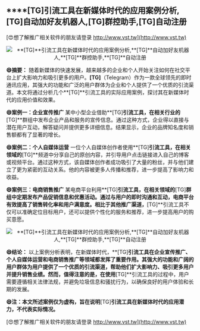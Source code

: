 ## ****[TG]**引流工具在新媒体时代的应用案例分析,**[TG]**自动加好友机器人,**[TG]**群控助手,**[TG]**自动注册**

[😍想了解推广相关软件的朋友请登录 http://www.vst.tw](http://www.vst.tw)

 <center><img src="https://vst.tw/MP4/tuiguang/png/7.png" alt="**[TG]**引流工具在新媒体时代的应用案例分析,**[TG]**自动加好友机器人,**[TG]**群控助手,**[TG]**自动注册"></center>

**😄摘要：**
随着新媒体的快速发展，越来越多的企业和个人开始关注如何在社交平台上扩大影响力和吸引更多的用户。**[TG]**（Telegram）作为一款全球领先的即时通讯应用，其强大的功能和广泛的用户群体为企业和个人提供了一个优质的引流渠道。本文将通过分析几个**[TG]**引流工具的实际应用案例，探讨其在新媒体时代的应用价值和效果。

**😄案例一：企业宣传推广**
某中小型企业借助**[TG]**引流工具，在相关行业的**[TG]**群组中发布企业产品和服务的宣传信息。通过这种方式，企业得以直接与潜在用户互动，解答疑问并提供更多详细信息。结果显示，企业的品牌知名度和销售额都有了显著的增长。

**😄案例二：个人自媒体运营**
一位个人自媒体创作者使用**[TG]**引流工具，在相关领域的**[TG]**频道中分享自己的原创内容，并引导用户点击链接进入自己的博客或视频平台。通过这种方式，该自媒体创作者成功吸引了大量的粉丝，并与他们建立了更为紧密的互动关系。他的内容被更多人传播和推荐，进一步提高了影响力和收益。

**😄案例三：电商销售推广**
某电商平台利用**[TG]**引流工具，在相关领域的**[TG]**群组中定期发布产品促销信息和优惠活动。通过与用户的即时沟通和互动，电商平台有效提高了销售转化率和用户满意度。相比于其他推广渠道，**[TG]**引流工具不仅可以准确定位目标用户，还可以提供个性化的服务和推荐，进一步提高用户的购买意愿。

 <center><img src="https://vst.tw/MP4/tuiguang/png/7.png" alt="**[TG]**引流工具在新媒体时代的应用案例分析,**[TG]**自动加好友机器人,**[TG]**群控助手,**[TG]**自动注册"></center>

**😄结论：**
以上案例分析表明，在新媒体时代，**[TG]**引流工具在企业宣传推广、个人自媒体运营和电商销售推广等领域都发挥了重要作用。其强大的功能和广阔的用户群体为用户提供了一个优质的引流渠道，帮助他们扩大影响力、吸引更多用户并提升销售业绩。然而，值得注意的是，在使用**[TG]**引流工具的过程中，用户需要遵循相关法律法规，并避免垃圾信息和骚扰行为，以确保良好的用户体验和长期的发展。

**😄注：本文所述案例仅为虚构，旨在说明**[TG]**引流工具在新媒体时代的应用潜力，不代表实际情况。**

[😍想了解推广相关软件的朋友请登录 http://www.vst.tw](http://www.vst.tw)



